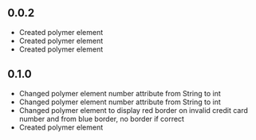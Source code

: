 ## 0.0.2

* Created <roman-numerals> polymer element
* Created <turkish-number> polymer element
* Created <creditcard-verifier> polymer element

## 0.1.0

* Changed <roman-numerals> polymer element number attribute from String to int
* Changed <turkish-number> polymer element number attribute from String to int
* Changed <creditcard-verifier> polymer element to display red border on invalid credit card number and from blue border, no border if correct
* Created <markdown-markup> polymer element